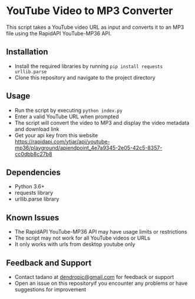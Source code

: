 # YouTube Video to MP3 Converter

This script takes a YouTube video URL as input and converts it to an MP3 file using the RapidAPI YouTube-MP36 API.

## Installation

* Install the required libraries by running `pip install requests urllib.parse`
* Clone this repository and navigate to the project directory

## Usage

* Run the script by executing `python index.py`
* Enter a valid YouTube URL when prompted
* The script will convert the video to MP3 and display the video metadata and download link
* Get your api key from this website https://rapidapi.com/ytjar/api/youtube-mp36/playground/apiendpoint_4e7a9345-2e05-42c5-8357-cc0dbb8c27b8

## Dependencies

* Python 3.6+
* requests library
* urllib.parse library

## Known Issues

* The RapidAPI YouTube-MP36 API may have usage limits or restrictions
* The script may not work for all YouTube videos or URLs
* It only works with urls from desktop youtube only

## Feedback and Support

* Contact tadano at dendropic@gmail.com for feedback or support
* Open an issue on this repositoryif you encounter any problems or have suggestions for improvement
